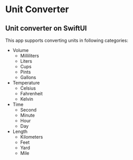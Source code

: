 # Unit Converter
## Unit converter on SwiftUI

This app supports converting  units in following categories:
- Volume
  - Milliliters
  - Liters
  - Cups
  - Pints
  - Gallons
- Temperature
  - Celsius
  - Fahrenheit
  - Kelvin
- Time
  - Second
  - Minute
  - Hour
  - Day
- Length
  - Kilometers
  - Feet
  - Yard
  - Mile
